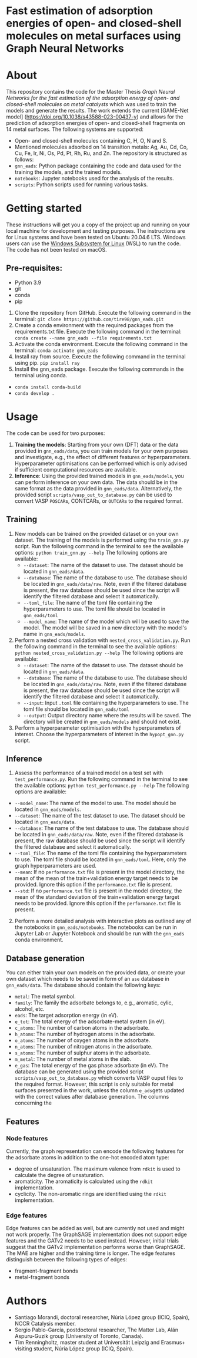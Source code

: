 # Fast estimation of adsorption energies of open- and closed-shell molecules on metal surfaces using Graph Neural Networks
# About
This repository contains the code for the Master Thesis *Graph Neural Networks for the fast estimation of the adsorption energy of open- and closed-shell molecules on metal catalysts* which was used to train the models and generate the results. The work extends the current [GAME-Net model] (https://doi.org/10.1038/s43588-023-00437-y) and allows for the prediction of adsorption energies of open- and closed-shell fragments on 14 metal surfaces. The following systems are supported:
- Open- and closed-shell molecules containing C, H, O, N and S.
- Mentioned molecules adsorbed on 14 transition metals: Ag, Au, Cd, Co, Cu, Fe, Ir, Ni, Os, Pd, Pt, Rh, Ru, and Zn.
 The repository is structured as follows:
- `gnn_eads`: Python package containing the code and data used for the training the models, and the trained models.
- `notebooks`: Jupyter notebooks used for the analysis of the results.
- `scripts`: Python scripts used for running various tasks.
# Getting started
These instructions will get you a copy of the project up and running on your local machine for development and testing purposes. The instructions are for Linux systems and have been tested on Ubuntu 20.04.6 LTS. Windows users can use the [Windows Subsystem for Linux](https://learn.microsoft.com/en-us/windows/wsl/install) (WSL) to run the code. The code has not been tested on macOS.

## Pre-requisites: 
- Python 3.9
- git 
- conda
- pip
1. Clone the repository from GitHub. Execute the following command in the terminal:
`git clone https://github.com/tire98/gnn_eads.git`
2. Create a conda environment with the required packages from the requirements.txt file. Execute the following command in the terminal:
`conda create --name gnn_eads --file requirements.txt`
3. Activate the conda environment. Execute the following command in the terminal:
`conda activate gnn_eads`
4. Install ray from source. Execute the following command in the terminal using pip.
`pip install ray`
5. Install the gnn_eads package. Execute the following commands in the terminal using conda.
- `conda install conda-build`
- `conda develop .`

# Usage
The code can be used for two purposes:
1. **Training the models**: Starting from your own (DFT) data or the data provided in `gnn_eads/data`, you can train models for your own purposes and investigate, e.g., the effect of different features or hyperparameters. Hyperparameter optimisations can be performed which is only advised if sufficient computational resources are available. 
2. **Inference**: Using the provided trained models in `gnn_eads/models`, you can perform inference on your own data. The data should be in the same format as the data provided in `gnn_eads/data`. Alternatively, the provided script `scripts/vasp_out_to_database.py` can be used to convert VASP `POSCAR`s, CONTCARs, or `OUTCAR`s to the required format.


## Training
1. New models can be trained on the provided dataset or on your own dataset. The training of  the models is performed using the `train_gnn.py` script.
    Run the following command in the terminal to see the available options:
    `python train_gnn.py --help`
    The following options are available:
    - `--dataset`: The name of the dataset to use. The dataset should be located in `gnn_eads/data`. 
    - `--database`: The name of the database to use. The database should be located in `gnn_eads/data/raw`. Note, even if the filtered database is present, the raw database should be used since the script will identify the filtered database and select it automatically.
    - `--toml_file`: The name of the toml file containing the hyperparameters to use. The toml file should be located in `gnn_eads/toml` 
    - `--model_name`: The name of the model which will be used to save the model. The model will be saved in a new directory with the model's name in `gnn_eads/models`.
2. Perform a nested cross validation with `nested_cross_validation.py`. 
    Run the following command in the terminal to see the available options:
    `python nested_cross_validation.py --help`
    The following options are available:
    - `--dataset`: The name of the dataset to use. The dataset should be located in `gnn_eads/data`. 
    - `--database`: The name of the database to use. The database should be located in `gnn_eads/data/raw`. Note, even if the filtered database is present, the raw database should be used since the script will identify the filtered database and select it automatically.
    - `--input`: Input `.toml` file containing the hyperparameters to use. The toml file should be located in `gnn_eads/toml`
    - `--output`: Output directory name where the results will be saved. The directory will be created in `gnn_eads/models` and should not exist.
3. Perform a hyperparameter optimisation with the hyperparameters of interest. Choose the hyperparameters of interest in the `hypopt_gnn.py` script.

## Inference
1. Assess the performance of a trained model on a test set with `test_performance.py`.
Run the following command in the terminal to see the available options:
`python test_performance.py --help`
The following options are available:
- `--model_name`: The name of the model to use. The model should be located in `gnn_eads/models`.
- `--dataset`: The name of the test dataset to use. The dataset should be located in `gnn_eads/data`.
- `--database`: The name of the test database to use. The database should be located in `gnn_eads/data/raw`. Note, even if the filtered database is present, the raw database should be used since the script will identify the filtered database and select it automatically.
- `--toml_file`: The name of the toml file containing the hyperparameters to use. The toml file should be located in `gnn_eads/toml`. Here, only the graph hyperparameters are used.
- `--mean`: If no `performance.txt` file is present in the model directory, the mean of the mean of the train+validation energy target needs to be provided. Ignore this option if the `performance.txt` file is present.
- `--std`: If no `performance.txt` file is present in the model directory, the mean of the standard deviation of the train+validation energy target needs to be provided. Ignore this option if the `performance.txt` file is present.

2. Perform a more detailed analysis with interactive plots as outlined any of the notebooks in `gnn_eads/notebooks`. The notebooks can be run in Jupyter Lab or Jupyter Notebook and should be run with the `gnn_eads` conda environment.


## Database generation
You can either train your own models on the provided data, or create your own dataset which needs to be saved in form of an `ase` database in `gnn_eads/data`. The database should contain the following keys:
- `metal`: The metal symbol.	
- `family`: The family the adsorbate belongs to, e.g., aromatic, cylic, alcohol, etc.
- `eads`: The target adsorption energy (in eV).
- `e_tot`: The total energy of the adsorbate-metal system (in eV).
- `c_atoms`: The number of carbon atoms in the adsorbate.
- `h_atoms`: The number of hydrogen atoms in the adsorbate.
- `o_atoms`: The number of oxygen atoms in the adsorbate.
- `n_atoms`: The number of nitrogen atoms in the adsorbate.
- `s_atoms`: The number of sulphur atoms in the adsorbate.
- `m_metal`: The number of metal atoms in the slab.
- `e_gas`: The total energy of the gas phase adsorbate (in eV).
The database can be generated using the provided script `scripts/vasp_out_to_database.py` which converts VASP ouput files to the required format. However, this script is only suitable for metal surfaces presented in the work, unless the column `e_ads`gets updated with the correct values after database generation. 
The columns concerning the 

## Features
### Node features
Currently, the graph representation can encode the following features for the adsorbate atoms in addition to the one-hot encoded atom type:
- degree of unsaturation. The maximum valence from `rdkit` is used to calculate the degree of unsaturation.
- aromaticity. The aromaticity is calculated using the `rdkit` implementation.
- cyclicity. The non-aromatic rings are identified using the `rdkit` implementation.
### Edge features
Edge features can be added as well, but are currently not used and might not work properly. The GraphSAGE implementation does not support edge features and the GATv2 needs to be used instead. However, initial trials suggest that the GATv2 implementation performs worse than GraphSAGE. The MAE are higher and the training time is longer. The edge features distinguish between the following types of edges:
- fragment-fragment bonds
- metal-fragment bonds

# Authors 
- Santiago Morandi, doctoral researcher, Núria López group (ICIQ, Spain), NCCR Catalysis member.
- Sergio Pablo-García, postdoctoral researcher, The Matter Lab, Alán Aspuru-Guzik group (University of Toronto, Canada).
- Tim Renningholtz, master student at Universität Leipzig and Erasmus+ visiting student, Núria López group (ICIQ, Spain).
